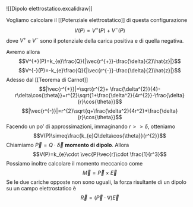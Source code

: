 ![[Dipolo elettrostatico.excalidraw]]

Vogliamo calcolare il [[Potenziale elettrostatico]] di questa configurazione
$$V(P)=V^{+}(P)+V^{-}(P)$$
dove $V^{+}$ e $V^{-}$ sono il potenziale della carica positiva e di quella negativa.

Avremo allora
$$V^{+}(P)=k_{e}\frac{Q}{|\vec{r^{+}}-\frac{\delta}{2}\hat{z}|}$$$$V^{-}(P)=-k_{e}\frac{Q}{|\vec{r^{-}}-\frac{\delta}{2}\hat{z}|}$$
Adesso dal [[Teorema di Carnot]]
$$|\vec{r^{+}}|=\sqrt{r^{2}+ \frac{\delta^{2}}{4}-r\delta\cos{\theta}}=r^{2}\sqrt{1+\frac{\delta^2}{4r^{2}}-\frac{\delta}{r}\cos{\theta}}$$
$$|\vec{r^{-}}|=r^{2}\sqrt{q+\frac{\delta^2}{4r^2}+\frac{\delta}{r}\cos{\theta}}$$
Facendo un po’ di approssimazioni, immaginando $r>> \delta$, otteniamo
$$V(P)\simeq\frac{k_{e}Q\delta\cos{\theta}}{r^{2}}$$
Chiamiamo $\vec{P} = Q\cdot \vec{\delta}$ **momento di dipolo**.
Allora $$V(P)=k_{e}\cdot \vec{P}\vec{r}\cdot \frac{1}{r^3}$$
Possiamo inoltre calcolare il momento meccanico come 
$$\vec{M}=\vec{P}\times\vec{E}$$
Se le due cariche opposte non sono uguali, la forza risultante di un dipolo su un campo elettrostatico è
$$\vec{R}=(\vec{P}\cdot \nabla)\vec{E}$$

